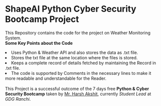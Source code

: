 # ShapeAI Python Cyber Security Bootcamp Project
This Repository contains the code for the project on Weather Monitoring System.<br>
<b>Some Key Points about the Code</b><br>
<li>Uses Python & Weather API and also stores the data as .txt file.
<li>Stores the txt file at the same location where the files is stored.<br>
<li>Keeps a complete record of details fetched by maintaining the Record in .txt file.
<li>The code is supported by Comments in the necessary lines to make it more readable and understandable for the Reader.<br>
<br>This Project is a successful outcome of the 7 days free <b>Python & Cyber Security Bootcamp</b> taken by 
  <ins>Mr. Harsh Akshit</ins>, currently <i>Student Lead</i> at <i>GDG Ranchi</i>.
